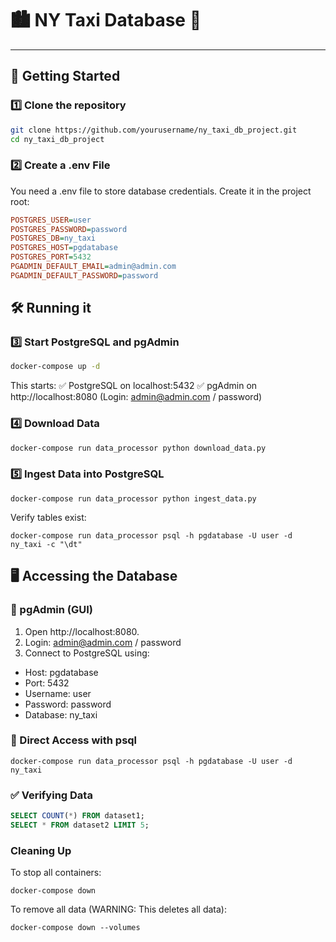 # 🏙️ NY Taxi Database 🚖

---

## **🚀 Getting Started**
### 1️⃣ Clone the repository
```sh
git clone https://github.com/yourusername/ny_taxi_db_project.git
cd ny_taxi_db_project
```

### 2️⃣ Create a .env File
You need a .env file to store database credentials. Create it in the project root:
```ini
POSTGRES_USER=user
POSTGRES_PASSWORD=password
POSTGRES_DB=ny_taxi
POSTGRES_HOST=pgdatabase
POSTGRES_PORT=5432
PGADMIN_DEFAULT_EMAIL=admin@admin.com
PGADMIN_DEFAULT_PASSWORD=password
```

## 🛠 Running it
### 3️⃣ Start PostgreSQL and pgAdmin
```sh
docker-compose up -d
```
This starts:
✅ PostgreSQL on localhost:5432
✅ pgAdmin on http://localhost:8080 (Login: admin@admin.com / password)

### 4️⃣ Download Data
```sh
docker-compose run data_processor python download_data.py
```

### 5️⃣ Ingest Data into PostgreSQL
```shell
docker-compose run data_processor python ingest_data.py
```
Verify tables exist:
```shell
docker-compose run data_processor psql -h pgdatabase -U user -d ny_taxi -c "\dt"
```

## 🖥️ Accessing the Database
### 🔹 pgAdmin (GUI)
1. Open http://localhost:8080.
2. Login: admin@admin.com / password
3. Connect to PostgreSQL using:
 - Host: pgdatabase
 - Port: 5432
 - Username: user
 - Password: password
 - Database: ny_taxi
### 🔹 Direct Access with psql
```shell
docker-compose run data_processor psql -h pgdatabase -U user -d ny_taxi
```
### ✅ Verifying Data
```sql
SELECT COUNT(*) FROM dataset1;
SELECT * FROM dataset2 LIMIT 5;
```
### Cleaning Up
To stop all containers:
```shell
docker-compose down
```
To remove all data (WARNING: This deletes all data):
```shell
docker-compose down --volumes
```
